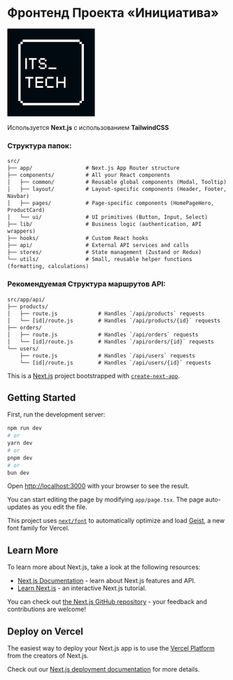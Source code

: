 # Фронтенд Проекта «Инициатива»

<img src="public/its_tech.png" alt="Логотип проекта" width="200">

Используется **Next.js** с использованием **TailwindCSS**


### Структура папок:
```
src/
├── app/                 # Next.js App Router structure
├── components/          # All your React components
│   ├── common/          # Reusable global components (Modal, Tooltip)
│   ├── layout/          # Layout-specific components (Header, Footer, Navbar)
│   ├── pages/           # Page-specific components (HomePageHero, ProductCard)
│   └── ui/              # UI primitives (Button, Input, Select)
├── lib/                 # Business logic (authentication, API wrappers)
├── hooks/               # Custom React hooks
├── api/                 # External API services and calls
├── stores/              # State management (Zustand or Redux)
└── utils/               # Small, reusable helper functions (formatting, calculations)
```


### Рекомендуемая Структура маршрутов API:

```
src/app/api/
├── products/
│   ├── route.js             # Handles `/api/products` requests
│   └── [id]/route.js        # Handles `/api/products/{id}` requests
├── orders/
│   ├── route.js             # Handles `/api/orders` requests
│   └── [id]/route.js        # Handles `/api/orders/{id}` requests
└── users/
    ├── route.js             # Handles `/api/users` requests
    └── [id]/route.js        # Handles `/api/users/{id}` requests
```

This is a [Next.js](https://nextjs.org) project bootstrapped with [`create-next-app`](https://nextjs.org/docs/app/api-reference/cli/create-next-app).

## Getting Started

First, run the development server:

```bash
npm run dev
# or
yarn dev
# or
pnpm dev
# or
bun dev
```

Open [http://localhost:3000](http://localhost:3000) with your browser to see the result.

You can start editing the page by modifying `app/page.tsx`. The page auto-updates as you edit the file.

This project uses [`next/font`](https://nextjs.org/docs/app/building-your-application/optimizing/fonts) to automatically optimize and load [Geist](https://vercel.com/font), a new font family for Vercel.

## Learn More

To learn more about Next.js, take a look at the following resources:

- [Next.js Documentation](https://nextjs.org/docs) - learn about Next.js features and API.
- [Learn Next.js](https://nextjs.org/learn) - an interactive Next.js tutorial.

You can check out [the Next.js GitHub repository](https://github.com/vercel/next.js) - your feedback and contributions are welcome!

## Deploy on Vercel

The easiest way to deploy your Next.js app is to use the [Vercel Platform](https://vercel.com/new?utm_medium=default-template&filter=next.js&utm_source=create-next-app&utm_campaign=create-next-app-readme) from the creators of Next.js.

Check out our [Next.js deployment documentation](https://nextjs.org/docs/app/building-your-application/deploying) for more details.
